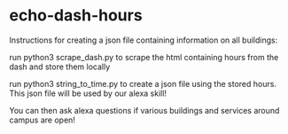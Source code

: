 # echo-dash-hours

Instructions for creating a json file containing information on all buildings:


run python3 scrape_dash.py to scrape the html containing hours from the dash and store them locally 


run python3 string_to_time.py to create a json file using the stored hours. This json file will be used by our alexa skill!


You can then ask alexa questions if various buildings and services around campus are open!
